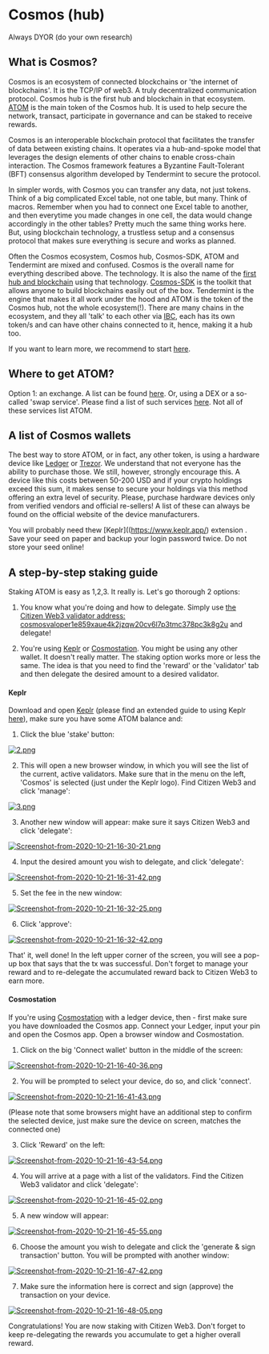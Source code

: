 # Cosmos (hub)

Always DYOR (do your own research)

## What is Cosmos?
Cosmos is an ecosystem of connected blockchains or 'the internet of blockchains'. It is the TCP/IP of web3. A truly decentralized communication protocol. Cosmos hub is the first hub and blockchain in that ecosystem. [ATOM](https://www.coingecko.com/en/coins/cosmos) is the main token of the Cosmos hub. It is used to help secure the network, transact, participate in governance and can be staked to receive rewards.

Cosmos is an interoperable blockchain protocol that facilitates the transfer of data between existing chains. It operates via a hub-and-spoke model that leverages the design elements of other chains to enable cross-chain interaction. The Cosmos framework features a Byzantine Fault-Tolerant (BFT) consensus algorithm developed by Tendermint to secure the protocol.

In simpler words, with Cosmos you can transfer any data, not just tokens. Think of a big complicated Excel table, not one table, but many. Think of macros. Remember when you had to connect one Excel table to another, and then everytime you made changes in one cell, the data would change accordingly in the other tables? Pretty much the same thing works here. But, using blockchain technology, a trustless setup and a consensus protocol that makes sure everything is secure and works as planned.

Often the Cosmos ecosystem, Cosmos hub, Cosmos-SDK, ATOM and Tendermint are mixed and confused. Cosmos is the overall name for everything described above. The technology. It is also the name of the [first hub and blockchain](https://hub.cosmos.network/master/hub-overview/overview.html) using that technology. [Cosmos-SDK](https://cosmos.network/sdk) is the toolkit that allows anyone to build blockchains easily out of the box. Tendermint is the engine that makes it all work under the hood and ATOM is the token of the Cosmos hub, not the whole ecosystem(!). There are many chains in the ecosystem, and they all 'talk' to each other via [IBC](https://cosmos.network/ibc), each has its own token/s and can have other chains connected to it, hence, making it a hub too.

If you want to learn more, we recommend to start [here](https://cosmos.network/intro).

## Where to get ATOM?
Option 1: an exchange. A list can be found [here](https://www.coingecko.com/en/coins/cosmos#markets). Or, using a DEX or a so-called 'swap service'. Please find a list of such services [here](https://github.com/serejandmyself/cryptowiki/blob/master/cryptowiki.md#no-kycaml). Not all of these services list ATOM.

## A list of Cosmos wallets
The best way to store ATOM, or in fact, any other token, is using a hardware device like [Ledger](https://www.ledger.com/) or [Trezor](https://trezor.io/). We understand that not everyone has the ability to purchase those. We still, however, strongly encourage this. A device like this costs between 50-200 USD and if your crypto holdings exceed this sum, it makes sense to secure your holdings via this method offering an extra level of security. Please, purchase hardware devices only from verified vendors and official re-sellers! A list of these can always be found on the official website of the device manufacturers.

You will probably need thew [Keplr]((https://www.keplr.app/) extension . Save your seed on paper and backup your login password twice. Do not store your seed online!

## A step-by-step staking guide
Staking ATOM is easy as 1,2,3. It really is. Let's go thorough 2 options:

1) You know what you're doing and how to delegate. Simply use [the Citizen Web3 validator address: cosmosvaloper1e859xaue4k2jzqw20cv6l7p3tmc378pc3k8g2u](https://www.mintscan.io/cosmos/validators/cosmosvaloper1e859xaue4k2jzqw20cv6l7p3tmc378pc3k8g2u) and delegate!

2) You're using [Keplr](https://github.com/citizen-cosmos/Staking/blob/main/Cosmos.md#keplr) or [Cosmostation](https://github.com/citizen-cosmos/Staking/blob/main/Cosmos.md#cosmostation). You might be using any other wallet. It doesn't really matter. The staking option works more or less the same. The idea is that you need to find the 'reward' or the 'validator' tab and then delegate the desired amount to a desired validator.

#### Keplr
Download and open [Keplr](https://chrome.google.com/webstore/detail/keplr/dmkamcknogkgcdfhhbddcghachkejeap) (please find an extended guide to using Keplr [here](https://medium.com/@catdotfish/how-to-use-keplr-wallet-40afc80907f6)), make sure you have some ATOM balance and:

1) Click the blue 'stake' button:

[![2.png](https://i.postimg.cc/ry1sL6Sn/2.png)](https://postimg.cc/fkbDxrqm)

2) This will open a new browser window, in which you will see the list of the current, active validators. Make sure that in the menu on the left, 'Cosmos' is selected (just under the Keplr logo). Find Citizen Web3 and click 'manage':

[![3.png](https://i.postimg.cc/CKyhBm0r/3.png)](https://postimg.cc/xXRDBGcL)

3) Another new window will appear: make sure it says Citizen Web3 and click 'delegate':

[![Screenshot-from-2020-10-21-16-30-21.png](https://i.postimg.cc/8CPxKvTB/Screenshot-from-2020-10-21-16-30-21.png)](https://postimg.cc/ZW2f0CBC)

4) Input the desired amount you wish to delegate, and click 'delegate':

[![Screenshot-from-2020-10-21-16-31-42.png](https://i.postimg.cc/26PkNG6f/Screenshot-from-2020-10-21-16-31-42.png)](https://postimg.cc/5YSdwwLP)

5) Set the fee in the new window:

[![Screenshot-from-2020-10-21-16-32-25.png](https://i.postimg.cc/gjFWT0Sz/Screenshot-from-2020-10-21-16-32-25.png)](https://postimg.cc/475qKXRq)

6) Click 'approve':

[![Screenshot-from-2020-10-21-16-32-42.png](https://i.postimg.cc/3xSHH1Sb/Screenshot-from-2020-10-21-16-32-42.png)](https://postimg.cc/XrCPff0w)

That' it, well done! In the left upper corner of the screen, you will see a pop-up box that says that the tx was successful. Don't forget to manage your reward and to re-delegate the accumulated reward back to Citizen Web3 to earn more.

#### Cosmostation
If you're using [Cosmostation](https://wallet.cosmostation.io/) with a ledger device, then - first make sure you have downloaded the Cosmos app. Connect your Ledger, input your pin and open the Cosmos app. Open a browser window and Cosmostation.

1) Click on the big 'Connect wallet' button in the middle of the screen:

[![Screenshot-from-2020-10-21-16-40-36.png](https://i.postimg.cc/XYV5pfKb/Screenshot-from-2020-10-21-16-40-36.png)](https://postimg.cc/ykbxGSrQ)

2) You will be prompted to select your device, do so, and click 'connect'.

[![Screenshot-from-2020-10-21-16-41-43.png](https://i.postimg.cc/Bv3Jqp2T/Screenshot-from-2020-10-21-16-41-43.png)](https://postimg.cc/G4XWKk7t)

(Please note that some browsers might have an additional step to confirm the selected device, just make sure the device on screen, matches the connected one)

3) Click 'Reward' on the left:

[![Screenshot-from-2020-10-21-16-43-54.png](https://i.postimg.cc/PrZxTPBk/Screenshot-from-2020-10-21-16-43-54.png)](https://postimg.cc/crxZc4xD)

4) You will arrive at a page with a list of the validators. Find the Citizen Web3 validator and click 'delegate':

[![Screenshot-from-2020-10-21-16-45-02.png](https://i.postimg.cc/x1591H5B/Screenshot-from-2020-10-21-16-45-02.png)](https://postimg.cc/FYYMPY2x)

5) A new window will appear:

[![Screenshot-from-2020-10-21-16-45-55.png](https://i.postimg.cc/QCG2bxSp/Screenshot-from-2020-10-21-16-45-55.png)](https://postimg.cc/cghk1WpH)

6) Choose the amount you wish to delegate and click the 'generate & sign transaction' button. You will be prompted with another window:

[![Screenshot-from-2020-10-21-16-47-42.png](https://i.postimg.cc/vBWqG7LV/Screenshot-from-2020-10-21-16-47-42.png)](https://postimg.cc/R6ZQRHYS)

7) Make sure the information here is correct and sign (approve) the transaction on your device.

[![Screenshot-from-2020-10-21-16-48-05.png](https://i.postimg.cc/3R7jCsmk/Screenshot-from-2020-10-21-16-48-05.png)](https://postimg.cc/Z97yJDfm)

Congratulations! You are now staking with Citizen Web3. Don't forget to keep re-delegating the rewards you accumulate to get a higher overall reward.

